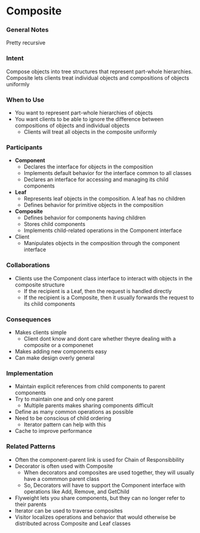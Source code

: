 # Composite

### General Notes

Pretty recursive

### Intent

Compose objects into tree structures that represent part-whole hierarchies. Composite lets clients treat individual objects and compositions of objects uniformly

### When to Use

* You want to represent part-whole hierarchies of objects
* You want clients to be able to ignore the difference between compositions of objects and individual objects
  * Clients will treat all objects in the composite uniformly

### Participants

* **Component**
  * Declares the interface for objects in the composition
  * Implements default behavior for the interface common to all classes
  * Declares an interface for accessing and managing its child components
* **Leaf**
  * Represents leaf objects in the composition. A leaf has no children
  * Defines behavior for primitive objects in the composition
* **Composite**
  * Defines behavior for components having children
  * Stores child components
  * Implements child-related operations in the Component interface
* Client
  * Manipulates objects in the composition through the component interface

### Collaborations

* Clients use the Component class interface to interact with objects in the composite structure
  * If the recipient is a Leaf, then the request is handled directly
  * If the recipient is a Composite, then it usually forwards the request to its child components

### Consequences

* Makes clients simple
  * Client dont know and dont care whether theyre dealing with a composite or a componenet
* Makes adding new components easy
* Can make design overly general

### Implementation

* Maintain explicit references from child components to parent components
* Try to maintain one and only one parent
  * Multiple parents makes sharing components difficult
* Define as many common operations as possible
* Need to be conscious of child ordering
  * Iterator pattern can help with this
* Cache to improve performance

### Related Patterns

* Often the component-parent link is used for Chain of Responsibbility
* Decorator is often used with Composite
  * When decorators and composites are used together, they will usually have a commmon parent class
  * So, Decorators will have to support the Component interface with operations like Add, Remove, and GetChild
* Flyweight lets you share components, but they can no longer refer to their parents
* Iterator can be used to traverse composites
* Visitor localizes operations and behavior that would otherwise be distributed across Composite and Leaf classes
